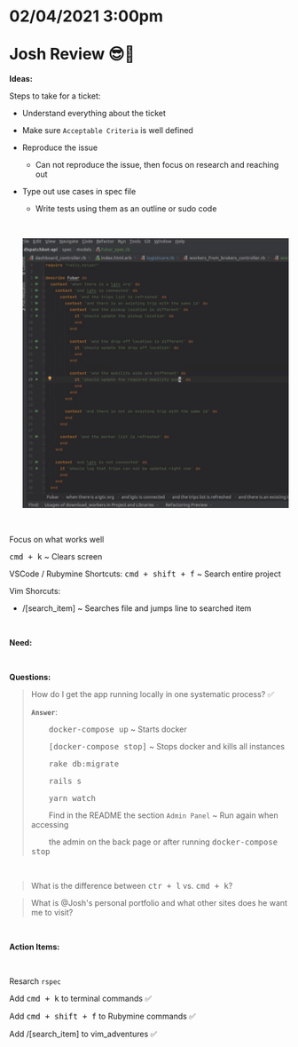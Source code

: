 # **02/04/2021 3:00pm <br> <br> Josh Review 😎🥇**

**Ideas:**

Steps to take for a ticket:
  * Understand everything about the ticket
  * Make sure `Acceptable Criteria` is well defined
  * Reproduce the issue
    * Can not reproduce the issue, then focus on research and reaching out
  * Type out use cases in spec file
    * Write tests using them as an outline or sudo code

    &nbsp;
  
    ![alt txt](./assets/rspec_example.png)

&nbsp;

Focus on what works well

<kbd>cmd + k</kbd> ~ Clears screen

VSCode / Rubymine Shortcuts:
<kbd>cmd + shift + f</kbd> ~ Search entire project

Vim Shorcuts:
  * /[search_item] ~ Searches file and jumps line to searched item

&nbsp;

**Need:**



&nbsp;

**Questions:**

> How do I get the app running locally in one systematic process? ✅
>
> **`Answer`**:
> 
> &nbsp; &nbsp; &nbsp; &nbsp; <kbd>docker-compose up</kbd> ~ Starts docker
>
> &nbsp; &nbsp; &nbsp; &nbsp; <kbd>[docker-compose stop]</kbd> ~ Stops docker and kills all instances
>
> &nbsp; &nbsp; &nbsp; &nbsp; <kbd>rake db:migrate</kbd>
>
> &nbsp; &nbsp; &nbsp; &nbsp; <kbd>rails s</kbd>
>
> &nbsp; &nbsp; &nbsp; &nbsp; <kbd>yarn watch</kbd>
>
> &nbsp; &nbsp; &nbsp; &nbsp; Find in the README the section `Admin Panel` ~ Run again when accessing 
> 
> &nbsp; &nbsp; &nbsp; &nbsp; the admin on the back page or after running <kbd>docker-compose stop</kbd>

&nbsp;

> What is the difference between <kbd>ctr + l</kbd> vs. <kbd>cmd + k</kbd>?

> What is @Josh's personal portfolio and what other sites does he want me to visit?

&nbsp;

**Action Items:**

&nbsp;

Resarch `rspec`

Add <kbd>cmd + k</kbd> to terminal commands ✅

Add <kbd>cmd + shift + f</kbd> to Rubymine commands ✅

Add /[search_item] to vim_adventures ✅